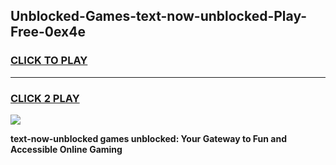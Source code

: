 
## Unblocked-Games-text-now-unblocked-Play-Free-0ex4e
<h3>
<a href="https://premium76.site?title=text-now-unblocked&ref=18A1">CLICK TO PLAY</a></h3>
<hr>

<h3>
<a href="https://premium76.site?title=text-now-unblocked&ref=18A1">CLICK 2 PLAY</a>
  
</h3>

<a href="https://premium76.site?title=text-now-unblocked&ref=18A1"><img src="https://clearcache.store/games.png"></a>


**text-now-unblocked games unblocked: Your Gateway to Fun and Accessible Online Gaming**
